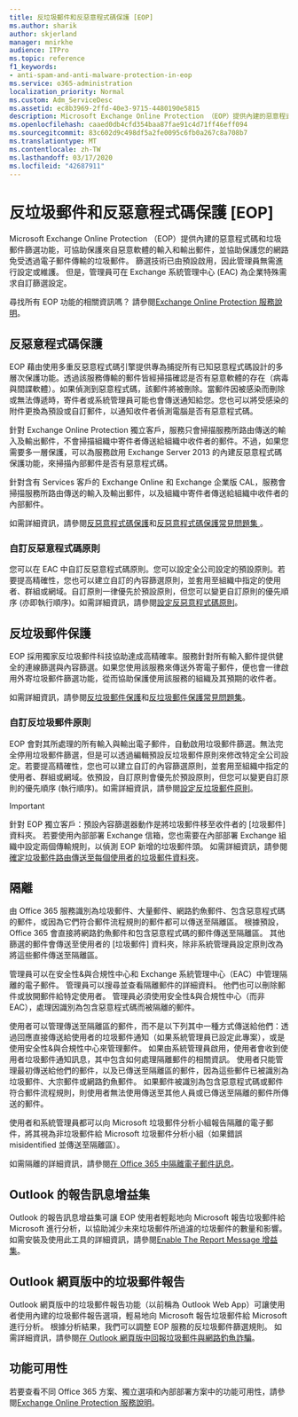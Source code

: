 ```yaml
---
title: 反垃圾郵件和反惡意程式碼保護 [EOP]
ms.author: sharik
author: skjerland
manager: mnirkhe
audience: ITPro
ms.topic: reference
f1_keywords:
- anti-spam-and-anti-malware-protection-in-eop
ms.service: o365-administration
localization_priority: Normal
ms.custom: Adm_ServiceDesc
ms.assetid: ec8b3969-2ffd-40e3-9715-4480190e5815
description: Microsoft Exchange Online Protection （EOP）提供內建的惡意程式碼和垃圾郵件篩選功能，可協助保護來自惡意軟體的輸入和輸出郵件，並協助保護您的網路免受透過電子郵件傳輸的垃圾郵件。 篩選技術已由預設啟用，因此管理員無需進行設定或維護。 但是，管理員可在 Exchange 系統管理中心 (EAC) 為企業特殊需求自訂篩選設定。
ms.openlocfilehash: caaed0db4cfd354baa87fae91c4d71ff46eff094
ms.sourcegitcommit: 83c602d9c498df5a2fe0095c6fb0a267c8a708b7
ms.translationtype: MT
ms.contentlocale: zh-TW
ms.lasthandoff: 03/17/2020
ms.locfileid: "42687911"
---
```

# <a name="anti-spam-and-anti-malware-protectioneop"></a>反垃圾郵件和反惡意程式碼保護 [EOP]

Microsoft Exchange Online Protection （EOP）提供內建的惡意程式碼和垃圾郵件篩選功能，可協助保護來自惡意軟體的輸入和輸出郵件，並協助保護您的網路免受透過電子郵件傳輸的垃圾郵件。 篩選技術已由預設啟用，因此管理員無需進行設定或維護。 但是，管理員可在 Exchange 系統管理中心 (EAC) 為企業特殊需求自訂篩選設定。

尋找所有 EOP 功能的相關資訊嗎？ 請參閱[Exchange Online Protection 服務說明](exchange-online-protection-service-description.md)。

## <a name="anti-malware-protection"></a>反惡意程式碼保護

EOP 藉由使用多重反惡意程式碼引擎提供專為捕捉所有已知惡意程式碼設計的多層次保護功能。透過該服務傳輸的郵件皆經掃描確認是否有惡意軟體的存在（病毒與間諜軟體）。如果偵測到惡意程式碼，該郵件將被刪除。當郵件因被感染而刪除或無法傳遞時，寄件者或系統管理員可能也會傳送通知給您。您也可以將受感染的附件更換為預設或自訂郵件，以通知收件者偵測電腦是否有惡意程式碼。

針對 Exchange Online Protection 獨立客戶，服務只會掃描服務所路由傳送的輸入及輸出郵件，不會掃描組織中寄件者傳送給組織中收件者的郵件。不過，如果您需要多一層保護，可以為服務啟用 Exchange Server 2013 的內建反惡意程式碼保護功能，來掃描內部郵件是否有惡意程式碼。

針對含有 Services 客戶的 Exchange Online 和 Exchange 企業版 CAL，服務會掃描服務所路由傳送的輸入及輸出郵件，以及組織中寄件者傳送給組織中收件者的內部郵件。

如需詳細資訊，請參閱[反惡意程式碼保護](https://go.microsoft.com/fwlink/p/?LinkId=282244)和[反惡意程式碼保護常見問題集 ](https://go.microsoft.com/fwlink/p/?LinkId=320401)。

### <a name="customize-anti-malware-policies"></a>自訂反惡意程式碼原則

您可以在 EAC 中自訂反惡意程式碼原則。您可以設定全公司設定的預設原則。若要提高精確性，您也可以建立自訂的內容篩選原則，並套用至組織中指定的使用者、群組或網域。自訂原則一律優先於預設原則，但您可以變更自訂原則的優先順序 (亦即執行順序)。如需詳細資訊，請參閱[設定反惡意程式碼原則](https://go.microsoft.com/fwlink/p/?LinkId=320402)。

## <a name="anti-spam-protection"></a>反垃圾郵件保護

EOP 採用獨家反垃圾郵件科技協助達成高精確率。服務針對所有輸入郵件提供健全的連線篩選與內容篩選。如果您使用該服務來傳送外寄電子郵件，便也會一律啟用外寄垃圾郵件篩選功能，從而協助保護使用該服務的組織及其預期的收件者。

如需詳細資訊，請參閱[反垃圾郵件保護](https://go.microsoft.com/fwlink/p/?LinkId=271754)和[反垃圾郵件保護常見問題集](https://go.microsoft.com/fwlink/p/?LinkId=320403)。

### <a name="customize-anti-spam-policies"></a>自訂反垃圾郵件原則

EOP 會對其所處理的所有輸入與輸出電子郵件，自動啟用垃圾郵件篩選。無法完全停用垃圾郵件篩選，但是可以透過編輯預設反垃圾郵件原則來修改特定全公司設定。若要提高精確性，您也可以建立自訂的內容篩選原則，並套用至組織中指定的使用者、群組或網域。依預設，自訂原則會優先於預設原則，但您可以變更自訂原則的優先順序 (執行順序)。如需詳細資訊，請參閱[設定反垃圾郵件原則](https://go.microsoft.com/fwlink/p/?LinkId=282243)。

> [!IMPORTANT]
> 針對 EOP 獨立客戶：預設內容篩選器動作是將垃圾郵件移至收件者的 [垃圾郵件] 資料夾。 若要使用內部部署 Exchange 信箱，您也需要在內部部署 Exchange 組織中設定兩個傳輸規則，以偵測 EOP 新增的垃圾郵件頭。 如需詳細資訊，請參閱[確定垃圾郵件路由傳送至每個使用者的垃圾郵件資料夾](https://docs.microsoft.com/microsoft-365/security/office-365-security/ensure-that-spam-is-routed-to-each-user-s-junk-email-folder)。

## <a name="quarantine"></a>隔離

由 Office 365 服務識別為垃圾郵件、大量郵件、網路釣魚郵件、包含惡意程式碼的郵件，或因為它們符合郵件流程規則的郵件都可以傳送至隔離區。 根據預設，Office 365 會直接將網路釣魚郵件和包含惡意程式碼的郵件傳送至隔離區。 其他篩選的郵件會傳送至使用者的 [垃圾郵件] 資料夾，除非系統管理員設定原則改為將這些郵件傳送至隔離區。

管理員可以在安全性&amp;與合規性中心和 Exchange 系統管理中心（EAC）中管理隔離的電子郵件。 管理員可以搜尋並查看隔離郵件的詳細資料。 他們也可以刪除郵件或放開郵件給特定使用者。 管理員必須使用安全性&amp;與合規性中心（而非 EAC），處理因識別為包含惡意程式碼而被隔離的郵件。

使用者可以管理傳送至隔離區的郵件，而不是以下列其中一種方式傳送給他們：透過回應直接傳送給使用者的垃圾郵件通知（如果系統管理員已設定此專案），或是使用安全性&amp;與合規性中心來管理郵件。 如果由系統管理員啟用，使用者會收到使用者垃圾郵件通知訊息，其中包含如何處理隔離郵件的相關資訊。 使用者只能管理最初傳送給他們的郵件，以及已傳送至隔離區的郵件，因為這些郵件已被識別為垃圾郵件、大宗郵件或網路釣魚郵件。 如果郵件被識別為包含惡意程式碼或郵件符合郵件流程規則，則使用者無法使用傳送至其他人員或已傳送至隔離的郵件所傳送的郵件。

使用者和系統管理員都可以向 Microsoft 垃圾郵件分析小組報告隔離的電子郵件，將其視為非垃圾郵件給 Microsoft 垃圾郵件分析小組（如果錯誤 misidentified 並傳送至隔離區）。

如需隔離的詳細資訊，請參閱[在 Office 365 中隔離電子郵件訊息](https://docs.microsoft.com/microsoft-365/security/office-365-security/quarantine-email-messages)。

## <a name="report-message-add-in-for-outlook"></a>Outlook 的報告訊息增益集

Outlook 的報告訊息增益集可讓 EOP 使用者輕鬆地向 Microsoft 報告垃圾郵件給 Microsoft 進行分析，以協助減少未來垃圾郵件所過濾的垃圾郵件的數量和影響。 如需安裝及使用此工具的詳細資訊，請參閱[Enable The Report Message 增益集](https://docs.microsoft.com/microsoft-365/security/office-365-security/enable-the-report-message-add-in)。

## <a name="junk-email-reporting-in-outlook-on-the-web"></a>Outlook 網頁版中的垃圾郵件報告

Outlook 網頁版中的垃圾郵件報告功能（以前稱為 Outlook Web App）可讓使用者使用內建的垃圾郵件報告選項，輕易地向 Microsoft 報告垃圾郵件給 Microsoft 進行分析。 根據分析結果，我們可以調整 EOP 服務的反垃圾郵件篩選規則。 如需詳細資訊，請參閱[在 Outlook 網頁版中回報垃圾郵件與網路釣魚詐騙](https://docs.microsoft.com/microsoft-365/security/office-365-security/report-junk-email-and-phishing-scams-in-outlook-on-the-web-eop)。

## <a name="feature-availability"></a>功能可用性

若要查看不同 Office 365 方案、獨立選項和內部部署方案中的功能可用性，請參閱[Exchange Online Protection 服務說明](exchange-online-protection-service-description.md)。

